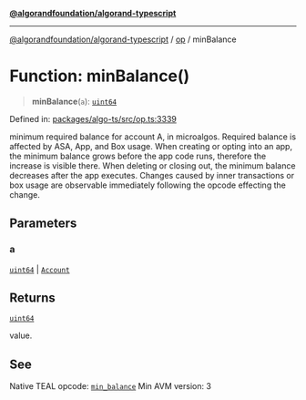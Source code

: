 [**@algorandfoundation/algorand-typescript**](../../../README.md)

***

[@algorandfoundation/algorand-typescript](../../../README.md) / [op](../README.md) / minBalance

# Function: minBalance()

> **minBalance**(`a`): [`uint64`](../../../type-aliases/uint64.md)

Defined in: [packages/algo-ts/src/op.ts:3339](https://github.com/algorandfoundation/puya-ts/blob/main/packages/algo-ts/src/op.ts#L3339)

minimum required balance for account A, in microalgos. Required balance is affected by ASA, App, and Box usage. When creating or opting into an app, the minimum balance grows before the app code runs, therefore the increase is visible there. When deleting or closing out, the minimum balance decreases after the app executes. Changes caused by inner transactions or box usage are observable immediately following the opcode effecting the change.

## Parameters

### a

[`uint64`](../../../type-aliases/uint64.md) | [`Account`](../../../type-aliases/Account.md)

## Returns

[`uint64`](../../../type-aliases/uint64.md)

value.

## See

Native TEAL opcode: [`min_balance`](https://developer.algorand.org/docs/get-details/dapps/avm/teal/opcodes/v10/#min_balance)
Min AVM version: 3
